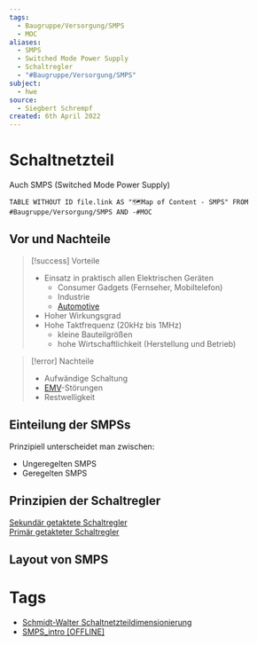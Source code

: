 ```yaml
---
tags:
  - Baugruppe/Versorgung/SMPS
  - MOC
aliases:
  - SMPS
  - Switched Mode Power Supply
  - Schaltregler
  - "#Baugruppe/Versorgung/SMPS"
subject:
  - hwe
source:
  - Siegbert Schrempf
created: 6th April 2022
---
```


# Schaltnetzteil

Auch SMPS (Switched Mode Power Supply)

```dataview
TABLE WITHOUT ID file.link AS "🗺️Map of Content - SMPS" FROM #Baugruppe/Versorgung/SMPS AND -#MOC
```

## Vor und Nachteile

> [!success] Vorteile
> - Einsatz in praktisch allen Elektrischen Geräten
>     - Consumer Gadgets (Fernseher, Mobiltelefon)
>     - Industrie
>     - [Automotive](https://en.wikipedia.org/wiki/Automotive_industry)
> - Hoher Wirkungsgrad
> - Hohe Taktfrequenz ($20\mathrm{kHz}$ bis $1\mathrm{MHz}$)
>     - kleine Bauteilgrößen
>     - hohe Wirtschaftlichkeit (Herstellung und Betrieb)
>  

> [!error] Nachteile
> - Aufwändige Schaltung
> - [EMV](../Elektromagnetische%20Verträglichkeit.md)-Störungen
> - Restwelligkeit

## Einteilung der SMPSs

Prinzipiell unterscheidet man zwischen:
- Ungeregelten SMPS
- Geregelten SMPS

## Prinzipien der Schaltregler

[Sekundär getaktete Schaltregler](Sekundär%20getaktete%20Schaltregler.md)  
[Primär getakteter Schaltregler](Primär%20getakteter%20Schaltregler.md)

## Layout von SMPS

# Tags

- [Schmidt-Walter Schaltnetzteildimensionierung](http://schmidt-walter-schaltnetzteile.de/smps/smps.html)
- [SMPS_intro [OFFLINE]](../../xEDU/xLiteratur/Schaltungstechnik/SMPS_intro.pdf)
